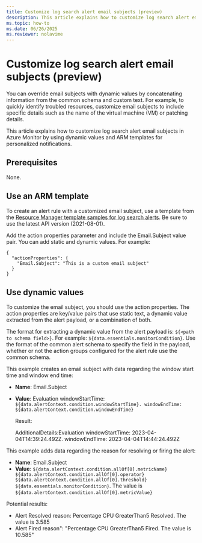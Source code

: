 ```yaml
---
title: Customize log search alert email subjects (preview)
description: This article explains how to customize log search alert email subjects in Azure Monitor by using dynamic values and ARM templates for personalized notifications.
ms.topic: how-to
ms.date: 06/26/2025
ms.reviewer: nolavime
---
```


# Customize log search alert email subjects (preview)

You can override email subjects with dynamic values by concatenating information from the common schema and custom text. For example, to quickly identify troubled resources, customize email subjects to include specific details such as the name of the virtual machine (VM) or patching details.

This article explains how to customize log search alert email subjects in Azure Monitor by using dynamic values and ARM templates for personalized notifications.

## Prerequisites
None.

## Use an ARM template

To create an alert rule with a customized email subject, use a template from the [Resource Manager template samples for log search alerts](resource-manager-alerts-log.md). Be sure to use the latest API version (2021-08-01).

Add the action properties parameter and include the Email.Subject value pair. You can add static and dynamic values. For example:

```
{
  "actionProperties": {
    "Email.Subject": "This is a custom email subject"
  }
}
```

## Use dynamic values

To customize the email subject, you should use the action properties. The action properties are key/value pairs that use static text, a dynamic value extracted from the alert payload, or a combination of both. 

The format for extracting a dynamic value from the alert payload is: `${<path to schema field>}`. For example: `${data.essentials.monitorCondition}`. Use the format of the common alert schema to specify the field in the payload, whether or not the action groups configured for the alert rule use the common schema.

This example creates an email subject with data regarding the window start time and window end time:

  -	**Name**: Email.Subject
  -	**Value**: Evaluation windowStartTime: `${data.alertContext.condition.windowStartTime}. windowEndTime: ${data.alertContext.condition.windowEndTime}`
      
    Result:
 
    AdditionalDetails:Evaluation windowStartTime: 2023-04-04T14:39:24.492Z. windowEndTime: 2023-04-04T14:44:24.492Z

This example adds data regarding the reason for resolving or firing the alert:
    
  -	**Name**: Email.Subject
  -	**Value**: `${data.alertContext.condition.allOf[0].metricName} ${data.alertContext.condition.allOf[0].operator} ${data.alertContext.condition.allOf[0].threshold} ${data.essentials.monitorCondition}`. The value is `${data.alertContext.condition.allOf[0].metricValue}`
    
  Potential results:
  
  -	Alert Resolved reason: Percentage CPU GreaterThan5 Resolved. The value is 3.585
  -	Alert Fired reason": "Percentage CPU GreaterThan5 Fired. The value is 10.585"
